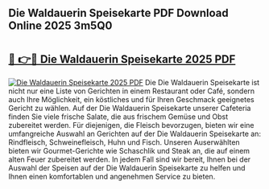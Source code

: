 ## Die Waldauerin Speisekarte PDF Download Online 2025 3m5Q0

# <h2><a href="http://gca4dya.nevu.top/?p=Die+Waldauerin+Speisekarte">🔗 👉🔴 Die Waldauerin Speisekarte 2025 PDF</a></h2>

[![Die Waldauerin Speisekarte 2025 PDF](https://i.imgur.com/dBaPXMq.png)](http://gca4dya.nevu.top/?p=Die+Waldauerin+Speisekarte)
Die Die Waldauerin Speisekarte ist nicht nur eine Liste von Gerichten in einem Restaurant oder Café, sondern auch Ihre Möglichkeit, ein köstliches und für Ihren Geschmack geeignetes Gericht zu wählen. Auf der Die Waldauerin Speisekarte unserer Cafeteria finden Sie viele frische Salate, die aus frischem Gemüse und Obst zubereitet werden. Für diejenigen, die Fleisch bevorzugen, bieten wir eine umfangreiche Auswahl an Gerichten auf der Die Waldauerin Speisekarte an: Rindfleisch, Schweinefleisch, Huhn und Fisch. Unseren Auserwählten bieten wir Gourmet-Gerichte wie Schaschlik und Steak an, die auf einem alten Feuer zubereitet werden. In jedem Fall sind wir bereit, Ihnen bei der Auswahl der Speisen auf der Die Waldauerin Speisekarte zu helfen und Ihnen einen komfortablen und angenehmen Service zu bieten.
